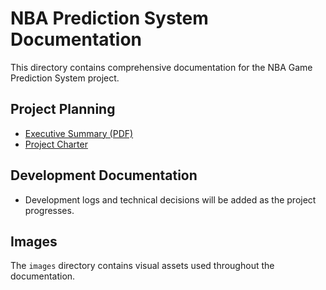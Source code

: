 # NBA Prediction System Documentation

This directory contains comprehensive documentation for the NBA Game Prediction System project.

## Project Planning
- [Executive Summary (PDF)](project_plan/executive_summary.pdf)
- [Project Charter](project_plan/project_charter.md)

## Development Documentation
- Development logs and technical decisions will be added as the project progresses.

## Images
The `images` directory contains visual assets used throughout the documentation.